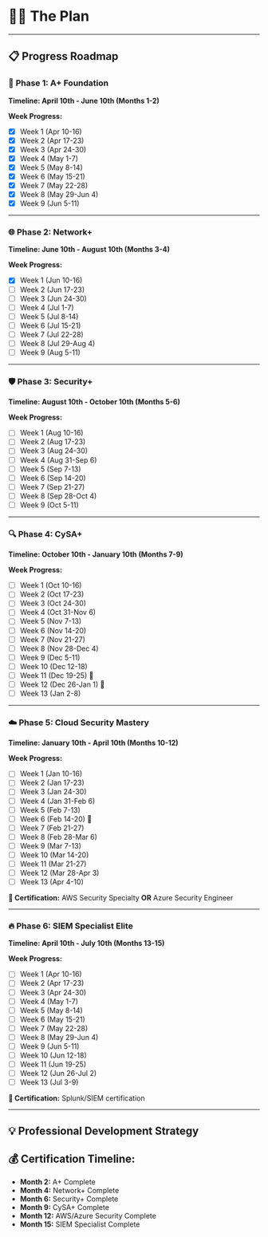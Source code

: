 # 🫵🏼 The Plan

---

## 📋 **Progress Roadmap**

### 🔧 **Phase 1: A+ Foundation** 
**Timeline: April 10th - June 10th (Months 1-2)**

**Week Progress:**
- [x] Week 1 (Apr 10-16) 
- [x] Week 2 (Apr 17-23)
- [x] Week 3 (Apr 24-30)
- [x] Week 4 (May 1-7)
- [x] Week 5 (May 8-14)
- [x] Week 6 (May 15-21)
- [x] Week 7 (May 22-28)
- [x] Week 8 (May 29-Jun 4)
- [x] Week 9 (Jun 5-11)

---

### 🌐 **Phase 2: Network+**
**Timeline: June 10th - August 10th (Months 3-4)**

**Week Progress:**
- [x] Week 1 (Jun 10-16)
- [ ] Week 2 (Jun 17-23) 
- [ ] Week 3 (Jun 24-30)
- [ ] Week 4 (Jul 1-7)
- [ ] Week 5 (Jul 8-14)
- [ ] Week 6 (Jul 15-21)
- [ ] Week 7 (Jul 22-28)
- [ ] Week 8 (Jul 29-Aug 4)
- [ ] Week 9 (Aug 5-11)

---

### 🛡️ **Phase 3: Security+** 
**Timeline: August 10th - October 10th (Months 5-6)**

**Week Progress:**
- [ ] Week 1 (Aug 10-16)
- [ ] Week 2 (Aug 17-23)
- [ ] Week 3 (Aug 24-30)
- [ ] Week 4 (Aug 31-Sep 6)
- [ ] Week 5 (Sep 7-13)
- [ ] Week 6 (Sep 14-20)
- [ ] Week 7 (Sep 21-27)
- [ ] Week 8 (Sep 28-Oct 4)
- [ ] Week 9 (Oct 5-11)

---

### 🔍 **Phase 4: CySA+**
**Timeline: October 10th - January 10th (Months 7-9)**

**Week Progress:**
- [ ] Week 1 (Oct 10-16)
- [ ] Week 2 (Oct 17-23)
- [ ] Week 3 (Oct 24-30)
- [ ] Week 4 (Oct 31-Nov 6)
- [ ] Week 5 (Nov 7-13)
- [ ] Week 6 (Nov 14-20)
- [ ] Week 7 (Nov 21-27)
- [ ] Week 8 (Nov 28-Dec 4)
- [ ] Week 9 (Dec 5-11)
- [ ] Week 10 (Dec 12-18)
- [ ] Week 11 (Dec 19-25) 🎄
- [ ] Week 12 (Dec 26-Jan 1) 🎊
- [ ] Week 13 (Jan 2-8)

---

### ☁️ **Phase 5: Cloud Security Mastery**
**Timeline: January 10th - April 10th (Months 10-12)**

**Week Progress:**
- [ ] Week 1 (Jan 10-16)
- [ ] Week 2 (Jan 17-23)
- [ ] Week 3 (Jan 24-30)
- [ ] Week 4 (Jan 31-Feb 6)
- [ ] Week 5 (Feb 7-13)
- [ ] Week 6 (Feb 14-20) 💝
- [ ] Week 7 (Feb 21-27)
- [ ] Week 8 (Feb 28-Mar 6)
- [ ] Week 9 (Mar 7-13)
- [ ] Week 10 (Mar 14-20)
- [ ] Week 11 (Mar 21-27)
- [ ] Week 12 (Mar 28-Apr 3)
- [ ] Week 13 (Apr 4-10)

**🎯 Certification:** AWS Security Specialty **OR** Azure Security Engineer

---

### 🔥 **Phase 6: SIEM Specialist Elite**
**Timeline: April 10th - July 10th (Months 13-15)**

**Week Progress:**
- [ ] Week 1 (Apr 10-16)
- [ ] Week 2 (Apr 17-23)
- [ ] Week 3 (Apr 24-30)
- [ ] Week 4 (May 1-7)
- [ ] Week 5 (May 8-14)
- [ ] Week 6 (May 15-21)
- [ ] Week 7 (May 22-28)
- [ ] Week 8 (May 29-Jun 4)
- [ ] Week 9 (Jun 5-11)
- [ ] Week 10 (Jun 12-18)
- [ ] Week 11 (Jun 19-25)
- [ ] Week 12 (Jun 26-Jul 2)
- [ ] Week 13 (Jul 3-9)

**🎯 Certification:** Splunk/SIEM certification

---

## 💡 **Professional Development Strategy** 

## 💰 **Certification Timeline:**
- **Month 2:** A+ Complete
- **Month 4:** Network+ Complete
- **Month 6:** Security+ Complete
- **Month 9:** CySA+ Complete
- **Month 12:** AWS/Azure Security Complete
- **Month 15:** SIEM Specialist Complete
